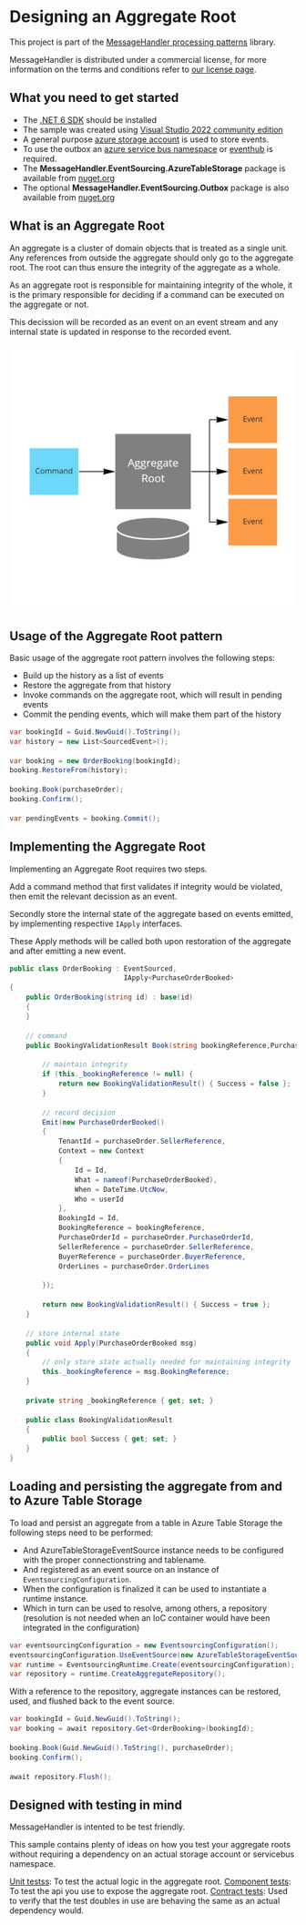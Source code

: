 # Designing an Aggregate Root

This project is part of the [MessageHandler processing patterns](https://www.messagehandler.net/patterns/) library.

MessageHandler is distributed under a commercial license, for more information on the terms and conditions refer to [our license page](https://www.messagehandler.net/license/).

## What you need to get started

- The [.NET 6 SDK](https://dotnet.microsoft.com/en-us/download) should be installed
- The sample was created using [Visual Studio 2022 community edition](https://visualstudio.microsoft.com/vs/)
- A general purpose [azure storage account](https://docs.microsoft.com/en-us/azure/storage/common/storage-account-create?tabs=azure-portal) is used to store events.
- To use the outbox an [azure service bus namespace](https://docs.microsoft.com/en-us/azure/service-bus-messaging/service-bus-create-namespace-portal) or [eventhub](https://docs.microsoft.com/en-us/azure/event-hubs/event-hubs-create) is required.
- The **MessageHandler.EventSourcing.AzureTableStorage** package is available from [nuget.org](https://www.nuget.org/packages/MessageHandler.EventSourcing.AzureTableStorage/)
- The optional **MessageHandler.EventSourcing.Outbox** package is also available from [nuget.org](https://www.nuget.org/packages/MessageHandler.EventSourcing.Outbox/)

## What is an Aggregate Root

An aggregate is a cluster of domain objects that is treated as a single unit. Any references from outside the aggregate should only go to the aggregate root. 
The root can thus ensure the integrity of the aggregate as a whole.

As an aggregate root is responsible for maintaining integrity of the whole, it is the primary responsible for deciding if a command can be executed on the aggregate or not.

This decission will be recorded as an event on an event stream and any internal state is updated in response to the recorded event.

![Aggregate Root](./img/aggregate-root.jpg)

## Usage of the Aggregate Root pattern

Basic usage of the aggregate root pattern involves the following steps:
- Build up the history as a list of events
- Restore the aggregate from that history
- Invoke commands on the aggregate root, which will result in pending events
- Commit the pending events, which will make them part of the history

```C#
var bookingId = Guid.NewGuid().ToString();
var history = new List<SourcedEvent>();

var booking = new OrderBooking(bookingId);
booking.RestoreFrom(history);

booking.Book(purchaseOrder);
booking.Confirm();

var pendingEvents = booking.Commit();
```

## Implementing the Aggregate Root

Implementing an Aggregate Root requires two steps.

Add a command method that first validates if integrity would be violated, then emit the relevant decission as an event.

Secondly store the internal state of the aggregate based on events emitted, by implementing respective `IApply` interfaces.

These Apply methods will be called both upon restoration of the aggregate and after emitting a new event.

```C#
public class OrderBooking : EventSourced,
                            IApply<PurchaseOrderBooked>
{
    public OrderBooking(string id) : base(id)
    {
    }

    // command
    public BookingValidationResult Book(string bookingReference,PurchaseOrder purchaseOrder, string userId = null){

        // maintain integrity
        if (this._bookingReference != null) {
            return new BookingValidationResult() { Success = false };
        }

        // record decision
        Emit(new PurchaseOrderBooked()
        {
            TenantId = purchaseOrder.SellerReference,
            Context = new Context
            {
                Id = Id,
                What = nameof(PurchaseOrderBooked),
                When = DateTime.UtcNow,
                Who = userId
            },
            BookingId = Id,
            BookingReference = bookingReference,
            PurchaseOrderId = purchaseOrder.PurchaseOrderId,
            SellerReference = purchaseOrder.SellerReference,
            BuyerReference = purchaseOrder.BuyerReference,
            OrderLines = purchaseOrder.OrderLines

        });

        return new BookingValidationResult() { Success = true };
    }

    // store internal state
    public void Apply(PurchaseOrderBooked msg)
    {
        // only store state actually needed for maintaining integrity
        this._bookingReference = msg.BookingReference;
    }
            
    private string _bookingReference { get; set; }
    
    public class BookingValidationResult
    {
        public bool Success { get; set; }
    }
}
```

## Loading and persisting the aggregate from and to Azure Table Storage

To load and persist an aggregate from a table in Azure Table Storage the following steps need to be performed:
- And AzureTableStorageEventSource instance needs to be configured with the proper connectionstring and tablename.
- And registered as an event source on an instance of `EventsourcingConfiguration`.
- When the configuration is finalized it can be used to instantiate a runtime instance.
- Which in turn can be used to resolve, among others, a repository (resolution is not needed when an IoC container would have been integrated in the configuration)

```C#
var eventsourcingConfiguration = new EventsourcingConfiguration();
eventsourcingConfiguration.UseEventSource(new AzureTableStorageEventSource(connectionString, tableName));
var runtime = EventsourcingRuntime.Create(eventsourcingConfiguration);
var repository = runtime.CreateAggregateRepository();
```

With a reference to the repository, aggregate instances can be restored, used, and flushed back to the event source.

```C#
var bookingId = Guid.NewGuid().ToString();
var booking = await repository.Get<OrderBooking>(bookingId);

booking.Book(Guid.NewGuid().ToString(), purchaseOrder);
booking.Confirm();

await repository.Flush();
```

## Designed with testing in mind

MessageHandler is intented to be test friendly.

This sample contains plenty of ideas on how you test your aggregate roots without requiring a dependency on an actual storage account or servicebus namespace.

[Unit testss](/src/UnitTests): To test the actual logic in the aggregate root.
[Component tests](/src/ComponentTests): To test the api you use to expose the aggregate root.
[Contract tests](/src/ContractTests): Used to verify that the test doubles in use are behaving the same as an actual dependency would.